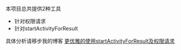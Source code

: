 本项目总共提供2种工具
- 针对权限请求
- 针对startActivityForResult

具体分析请移步我的博客
[更优雅的使用startActivityForResult及权限请求](https://blog.csdn.net/qq_33666539/article/details/84630123)